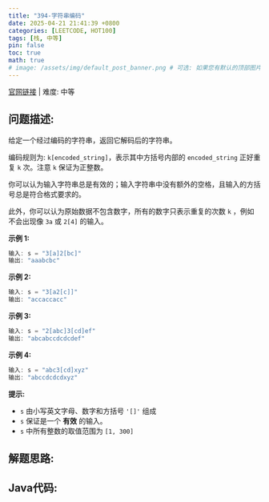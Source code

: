 ```yaml
---
title: "394-字符串编码"
date: 2025-04-21 21:41:39 +0800
categories: [LEETCODE, HOT100]
tags: [栈, 中等]
pin: false
toc: true
math: true
# image: /assets/img/default_post_banner.png # 可选: 如果您有默认的顶部图片，取消注释并修改路径
---
```


[官网链接](https://leetcode.cn/problems/decode-string/) \| 难度: 中等

## 问题描述: 

给定一个经过编码的字符串，返回它解码后的字符串。

编码规则为: `k[encoded_string]`，表示其中方括号内部的 `encoded_string` 正好重复 `k` 次。注意 `k` 保证为正整数。

你可以认为输入字符串总是有效的；输入字符串中没有额外的空格，且输入的方括号总是符合格式要求的。

此外，你可以认为原始数据不包含数字，所有的数字只表示重复的次数 `k` ，例如不会出现像 `3a` 或 `2[4]` 的输入。

**示例 1:**

```java
输入: s = "3[a]2[bc]"
输出: "aaabcbc"
```

**示例 2:**

```java
输入: s = "3[a2[c]]"
输出: "accaccacc"
```

**示例 3:**

```java
输入: s = "2[abc]3[cd]ef"
输出: "abcabccdcdcdef"
```

**示例 4:**

```java
输入: s = "abc3[cd]xyz"
输出: "abccdcdcdxyz"
```

**提示:**

- `s` 由小写英文字母、数字和方括号 `'[]'` 组成
- `s` 保证是一个 **有效** 的输入。
- `s` 中所有整数的取值范围为 `[1, 300]` 

## 解题思路: 



## Java代码: 
